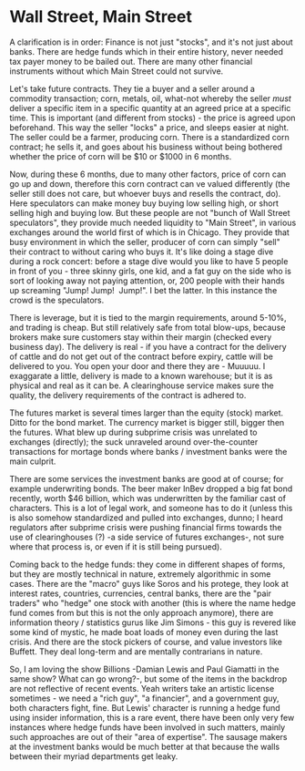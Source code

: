 # Wall Street, Main Street

A clarification is in order: Finance is not just "stocks", and it's not just about banks. There are hedge funds which in their entire history, never needed tax payer money to be bailed out. There are many other financial instruments without which Main Street could not survive.

Let's take future contracts. They tie a buyer and a seller around a commodity transaction; corn, metals, oil, what-not whereby the seller *must* deliver a specific item in a specific quantity at an agreed price at a specific time. This is important (and different from stocks) - the price is agreed upon beforehand. This way the seller "locks" a price, and sleeps easier at night. The seller could be a farmer, producing corn. There is a standardized corn contract; he sells it, and goes about his business without being bothered whether the price of corn will be $10 or $1000 in 6 months.

Now, during these 6 months, due to many other factors, price of corn can go up and down, therefore this corn contract can ve valued differently (the seller still does not care, but whoever buys and resells the contract, do). Here speculators can make money buy buying low selling high, or short selling high and buying low. But these people are not "bunch of Wall Street speculators", they provide much needed liquidity to "Main Street", in various exchanges around the world first of which is in Chicago. They provide that busy environment in which the seller, producer of corn can simply "sell" their contract to without caring who buys it. It's like doing a stage dive during a rock concert: before a stage dive would you like to have 5 people in front of you - three skinny girls, one kid, and a fat guy on the side who is sort of looking away not paying attention, or, 200 people with their hands up screaming "Jump! Jump!  Jump!". I bet the latter. In this instance the crowd is the speculators.

There is leverage, but it is tied to the margin requirements, around 5-10%, and trading is cheap. But still relatively safe from total blow-ups, because brokers make sure customers stay within their margin (checked every business day). The delivery is real - if you have a contract for the delivery of cattle and do not get out of the contract before expiry, cattle will be delivered to you. You open your door and there they are - Muuuuu. I exaggarate a little, delivery is made to a known warehouse; but it is as physical and real as it can be. A clearinghouse service makes sure the quality, the delivery requirements of the contract is adhered to.

The futures market is several times larger than the equity (stock) market. Ditto for the bond market. The currency market is bigger still, bigger then the futures. What blew up during subprime crisis was unrelated to exchanges (directly); the suck unraveled around over-the-counter transactions for mortage bonds where banks / investment banks were the main culprit.

There are some services the investment banks are good at of course; for example underwriting bonds. The beer maker InBev dropped a big fat bond recently, worth $46 billion, which was underwritten by the familiar cast of characters. This is a lot of legal work, and someone has to do it (unless this is also somehow standardized and pulled into exchanges, dunno; I heard regulators after subprime crisis were pushing financial firms towards the use of clearinghouses (?) -a side service of futures exchanges-, not sure where that process is, or even if it is still being pursued).

Coming back to the hedge funds: they come in different shapes of forms, but they are mostly technical in nature, extremely algorithmic in some cases. There are the "macro" guys like Soros and his protege, they look at interest rates, countries, currencies, central banks, there are the "pair traders" who "hedge" one stock with another (this is where the name hedge fund comes from but this is not the only approach anymore), there are information theory / statistics gurus like Jim Simons - this guy is revered like some kind of mystic, he made boat loads of money even during the last crisis. And there are the stock pickers of course, and value investors like Buffett. They deal long-term and are mentally contrarians in nature.

So, I am loving the show Billions -Damian Lewis and Paul Giamatti in the same show? What can go wrong?-, but some of the items in the backdrop are not reflective of recent events. Yeah writers take an artistic license sometimes - we need a "rich guy", "a financier", and a government guy, both characters fight, fine. But Lewis' character is running a hedge fund using insider information, this is a rare event, there have been only very few instances where hedge funds have been involved in such matters, mainly such approaches are out of their "area of expertise". The sausage makers at the investment banks would be much better at that because the walls between their myriad departments get leaky. 












